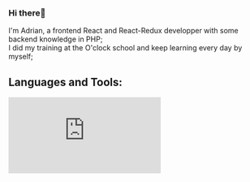 ### Hi there👋

I'm Adrian, a frontend React and React-Redux developper with some backend knowledge in PHP;  
I did my training at the O'clock school and keep learning every day by myself;  

## Languages and Tools:

![Logo VSC](https://cdn.jsdelivr.net/gh/devicons/devicon@v2.15.1/devicon.min.css "logo VSC")
